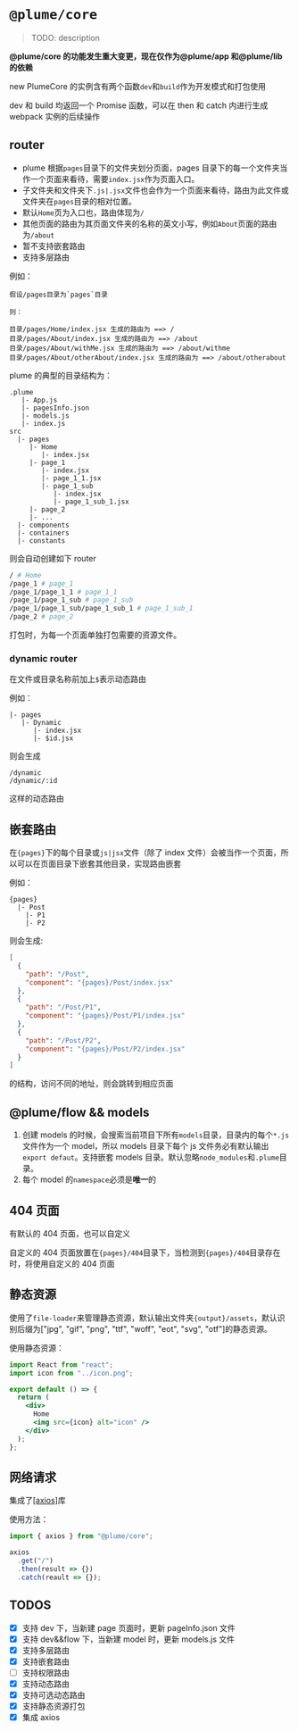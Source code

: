 # `@plume/core`

> TODO: description

**@plume/core 的功能发生重大变更，现在仅作为@plume/app 和@plume/lib 的依赖**

new PlumeCore 的实例含有两个函数`dev`和`build`作为开发模式和打包使用

dev 和 build 均返回一个 Promise 函数，可以在 then 和 catch 内进行生成 webpack 实例的后续操作

## router

- plume 根据`pages`目录下的文件夹划分页面，pages 目录下的每一个文件夹当作一个页面来看待，需要`index.jsx`作为页面入口。
- 子文件夹和文件夹下`.js|.jsx`文件也会作为一个页面来看待，路由为此文件或文件夹在`pages`目录的相对位置。
- 默认`Home`页为入口也，路由体现为`/`
- 其他页面的路由为其页面文件夹的名称的英文小写，例如`About`页面的路由为`/about`
- 暂不支持嵌套路由
- 支持多层路由

例如：

```
假设/pages目录为`pages`目录

则：

目录/pages/Home/index.jsx 生成的路由为 ==> /
目录/pages/About/index.jsx 生成的路由为 ==> /about
目录/pages/About/withMe.jsx 生成的路由为 ==> /about/withme
目录/pages/About/otherAbout/index.jsx 生成的路由为 ==> /about/otherabout

```

plume 的典型的目录结构为：

```
.plume
   |- App.js
   |- pagesInfo.json
   |- models.js
   |- index.js
src
  |- pages
     |- Home
        |- index.jsx
     |- page_1
        |- index.jsx
        |- page_1_1.jsx
        |- page_1_sub
           |- index.jsx
           |- page_1_sub_1.jsx
     |- page_2
     |- ...
  |- components
  |- containers
  |- constants
```

则会自动创建如下 router

```bash
/ # Home
/page_1 # page_1
/page_1/page_1_1 # page_1_1
/page_1/page_1_sub # page_1_sub
/page_1/page_1_sub/page_1_sub_1 # page_1_sub_1
/page_2 # page_2

```

打包时，为每一个页面单独打包需要的资源文件。

### dynamic router

在文件或目录名称前加上`$`表示动态路由

例如：

```
|- pages
   |- Dynamic
      |- index.jsx
      |- $id.jsx

```

则会生成

```
/dynamic
/dynamic/:id
```

这样的动态路由

## 嵌套路由

在`{pages}`下的每个目录或`js|jsx`文件（除了 index 文件）会被当作一个页面，所以可以在页面目录下嵌套其他目录，实现路由嵌套

例如：

```
{pages}
  |- Post
    |- P1
    |- P2
```

则会生成:

```json
[
  {
    "path": "/Post",
    "component": "{pages}/Post/index.jsx"
  },
  {
    "path": "/Post/P1",
    "component": "{pages}/Post/P1/index.jsx"
  },
  {
    "path": "/Post/P2",
    "component": "{pages}/Post/P2/index.jsx"
  }
]
```

的结构，访问不同的地址，则会跳转到相应页面

## @plume/flow && models

1. 创建 models 的时候，会搜索当前项目下所有`models`目录，目录内的每个`*.js`文件作为一个 model，所以 models 目录下每个 js 文件务必有默认输出 `export defaut`。支持嵌套 models 目录。默认忽略`node_modules`和`.plume`目录。
2. 每个 model 的`namespace`必须是**唯一**的

## 404 页面

有默认的 404 页面，也可以自定义

自定义的 404 页面放置在`{pages}/404`目录下，当检测到`{pages}/404`目录存在时，将使用自定义的 404 页面

## 静态资源

使用了`file-loader`来管理静态资源，默认输出文件夹`{output}/assets`，默认识别后缀为["jpg", "gif", "png", "ttf", "woff", "eot", "svg", "otf"]的静态资源。

使用静态资源：

```jsx
import React from "react";
import icon from "../icon.png";

export default () => {
  return (
    <div>
      Home
      <img src={icon} alt="icon" />
    </div>
  );
};
```

## 网络请求

集成了[\[axios\]](https://github.com/axios/axios)库

使用方法：

```js
import { axios } from "@plume/core";

axios
  .get("/")
  .then(result => {})
  .catch(reault => {});
```

## TODOS

- [x] 支持 dev 下，当新建 page 页面时，更新 pageInfo.json 文件
- [x] 支持 dev&&flow 下，当新建 model 时，更新 models.js 文件
- [x] 支持多层路由
- [x] 支持嵌套路由
- [ ] 支持权限路由
- [x] 支持动态路由
- [x] 支持可选动态路由
- [x] 支持静态资源打包
- [x] 集成 axios

